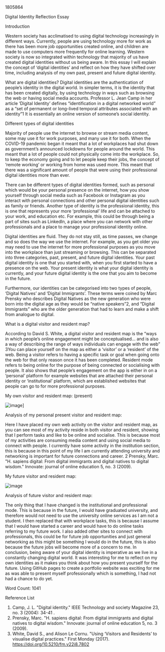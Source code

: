 1805864

Digital Identity Reflection Essay

Introduction

Western society has acclimatised to using digital technology increasingly in different ways. Currently, people are using technology more for work as there has been more job opportunities created online, and children are made to use computers more frequently for online learning. Western society is now so integrated within technology that majority of us have created digital identities without us being aware. In this essay I will explain the concept of ‘digital identities’ and reflect on how they have shifted over time, including analysis of my own past, present and future digital identity.

What are digital identities?
Digital identities are the authentication of people’s identity in the digital world. In simpler terms, it is the identity that has been created digitally, by using technology in ways such as browsing the web or having social media accounts. Professor L. Jean Camp in her article ‘Digital Identity’ defines “identification in a digital networked world” as a “set of permanent or long-lived temporal attributes associated with an identity”1 It is essentially an online version of someone’s social identity.

Different types of digital identities

Majority of people use the internet to browse or stream media content, some may use it for work purposes, and many use it for both. When the COVID-19 pandemic began it meant that a lot of workplaces had shut down as government’s announced lockdowns for people around the world. This meant that a lot of people could not physically come into the workplace. So, to keep the economy going and to let people keep their jobs, the concept of ‘remote working’ or working from home was used more. This meant that there was a significant amount of people that were using their professional digital identities more than ever.

There can be different types of digital identities formed, such as personal which would be your personal presence on the internet, how you show yourself through social media such as Facebook or Instagram as you interact with personal connections and other personal digital identities such as family or friends.
Another type of identity is the professional identity, this is one that represents your more ‘professional’ life and can be attached to your work, and education etc. For example, this could be through being a part of sites such as LinkedIn, a place where you can network with other professionals and a place to manage your professional identity online.

Digital identities are fluid. They do not stay still, as time passes, we change and so does the way we use the internet. For example, as you get older you may need to use the internet for more professional purposes as you move into the workplace than just streaming or browsing. This can be separated into three categories, past, present, and future digital identities. Your past digital identity is one that you started with, when you first started to have a presence on the web. Your present identity is what your digital identity is currently, and your future digital identity is the one that you aim to become in the future.

Furthermore, our identities can be categorised into two types of people, ‘Digital Natives’ and ‘Digital Immigrants’. These terms were coined by Marc Prensky who describes Digital Natives as the new generation who were born into the digital age as they would be “native speakers”2, and “Digital Immigrants” who are the older generation that had to learn and make a shift from analogue to digital.

What is a digital visitor and resident map?

According to David S. White, a digital visitor and resident map is the “ways in which people’s online engagement might be conceptualised… and is also a way of describing the range of ways individuals can engage with the web” 3You can place yourself on the map as either a ‘visitor’ or a ‘resident’ of the web. Being a visitor refers to having a specific task or goal when going onto the web for that only reason once it has been completed. Resident mode refers to being online for the purpose of being connected or socialising with people. It also shows that people’s engagement on the app is either in on a ‘personal’ platform for example websites that are attached their personal identity or ‘institutional’ platform, which are established websites that people can go to for more professional purposes.

My own visitor and resident map: (present)

![image](https://user-images.githubusercontent.com/93262200/149676546-96eeccd5-706e-4b15-a588-1a4315c25a39.png)]


Analysis of my personal present visitor and resident map:

Here I have placed my own web activity on the visitor and resident map, as you can see most of my activity reside in both visitor and resident, showing that I perform tasks and like to be online and socialise. This is because most of my activities are consuming media content and using social media to connect with people. I currently have some activity in the institution section, this is because in this point of my life I am currently attending university and networking is important for future connections and career. 2 Prensky, Marc. "H. sapiens digital: From digital immigrants and digital natives to digital wisdom." Innovate: journal of online education 5, no. 3 (2009).

My future visitor and resident map:

![image](https://user-images.githubusercontent.com/93262200/149676574-a67e2eb7-6e30-45c4-a85b-b3c92c0c6894.png)

Analysis of future visitor and resident map:

The only thing that I have changed is the institutional and professional mode. This is because in the future, I would have graduated university, and therefore would not need to use the university online services as I am not a student. I then replaced that with workplace tasks, this is because I assume that I would have started a career and would have to do online tasks referring to my future work. I also added other sites to connect with professionals, this could be for future job opportunities and just general networking as this might be something I would do in the future, this is also because the future jobs will become more of a concern to me.
In conclusion, being aware of your digital identity is imperative as we live in a constantly changing digital world. It was interesting for me to reflect on my own identities as it makes you think about how you present yourself for the future. Using GitHub pages to create a portfolio website was exciting for me as was able to present myself professionally which is something, I had not had a chance to do yet.

Word Count: 1041

Reference List 
1. Camp, J. L. "Digital identity." IEEE Technology and society Magazine 23, no. 3 (2004): 34-41 . 
2. Prensky, Marc. "H. sapiens digital: From digital immigrants and digital natives to digital wisdom." Innovate: journal of online education 5, no. 3 (2009).
3. White, David S., and Alison Le Cornu. "Using ‘Visitors and Residents’ to visualise digital practices." First Monday (2017). https://doi.org/10.5210/fm.v22i8.7802
